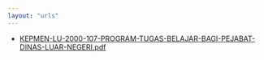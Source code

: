 ```yaml
---
layout: "urls"
---
```

* [KEPMEN-LU-2000-107-PROGRAM-TUGAS-BELAJAR-BAGI-PEJABAT-DINAS-LUAR-NEGERI.pdf](KEPMEN-LU-2000-107-PROGRAM-TUGAS-BELAJAR-BAGI-PEJABAT-DINAS-LUAR-NEGERI.pdf)
